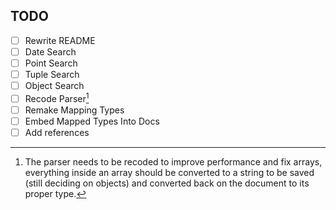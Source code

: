TODO
----

- [ ] Rewrite README
- [ ] Date Search
- [ ] Point Search
- [ ] Tuple Search
- [ ] Object Search
- [ ] Recode Parser[^1]
- [ ] Remake Mapping Types
- [ ] Embed Mapped Types Into Docs
- [ ] Add references

[^1]: The parser needs to be recoded to improve performance and fix arrays, everything inside an array should be converted to a string to be saved (still deciding on objects) and converted back on the document to its proper type.